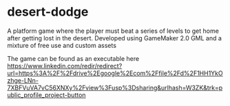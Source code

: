 # desert-dodge
A platform game where the player must beat a series of levels to get home after getting lost in the desert. Developed using GameMaker 2.0 GML and a mixture of free use and custom assets

The game can be found as an executable here
https://www.linkedin.com/redir/redirect?url=https%3A%2F%2Fdrive%2Egoogle%2Ecom%2Ffile%2Fd%2F1HH1YkOzhge-LNn-7XBFVuVA7vC56XNXy%2Fview%3Fusp%3Dsharing&urlhash=W3ZK&trk=public_profile_project-button
